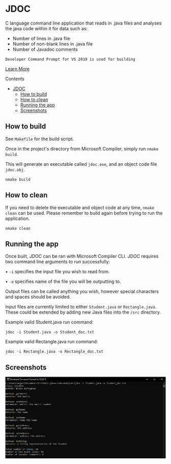 # JDOC
 C language command line application that reads in .java files and analyses the java code within it for data such as:

 - Number of lines in .java file
 - Number of non-blank lines in .java file
 - Number of Javadoc comments


```
Developer Command Prompt for VS 2019 is used for building 
```
[Learn More](https://docs.microsoft.com/en-us/visualstudio/ide/reference/command-prompt-powershell?view=vs-2019)

Contents
- [JDOC](#jdoc)
  - [How to build](#how-to-build)
  - [How to clean](#how-to-clean)
  - [Running the app](#running-the-app)
  - [Screenshots](#screenshots)


## How to build

See `Makefile` for the build script.

Once in the project's directory from Microsoft Compiler, simply run `nmake build`.

This will generate an executable called `jdoc.exe`, and an object code file `jdoc.obj`.

```
nmake build
```

## How to clean

If you need to delete the executable and object code at any time, `nmake clean` can be used. Please remember to build again before trying to run the application.

```
nmake clean
```
## Running the app

Once built, JDOC can be ran with Microsoft Compiler CLI. JDOC requires two command line arguments to run successfully:

• `-i` specifies the input file you wish to read from. 

• `-o` specifies name of the file you will be outputting to. 

Output files can be called anything you wish, however special characters and spaces should be avoided.

Input files are currently limited to either `Student.java` or `Rectangle.java`. These could be extended by adding new Java files into the `/src` directory.

Example valid Student.java run command:
```
jdoc -i Student.java -o Student_doc.txt
```

Example valid Rectangle.java run command:
```
jdoc -i Rectangle.java -o Rectangle_doc.txt
```

## Screenshots
![Student.java screenshot](student-screenshot.png)
